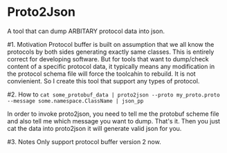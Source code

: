 Proto2Json
===================
A tool that can dump ARBITARY protocol data into json.

#1. Motivation
Protocol buffer is built on assumption that we all know the protocols by both sides generating
exactly same classes. This is entirely correct for developing software. But for tools that want
to dump/check content of a specific protocol data, it typically means any modification in the
protocol schema file will force the toolcahin to rebuild. It is not convienient. So I create this
tool that support any types of protocol.

#2. How to
```cat some_protobuf_data | proto2json --proto my_proto.proto --message some.namespace.ClassName | json_pp```

In order to invoke proto2json, you need to tell me the protobuf scheme file and also tell me which message
you want to dump. That's it. Then you just cat the data into proto2json it will generate valid json for you.

#3. Notes
Only support protocol buffer version 2 now.
